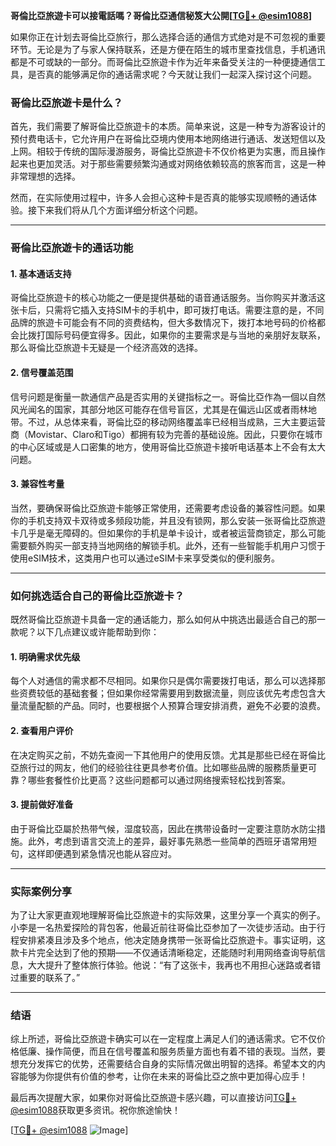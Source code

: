 **哥倫比亞旅遊卡可以接電話嗎？哥倫比亞通信秘笈大公開[[TG💪+ @esim1088](https://t.me/s/esim1088)]**

如果你正在计划去哥倫比亞旅行，那么选择合适的通信方式绝对是不可忽视的重要环节。无论是为了与家人保持联系，还是方便在陌生的城市里查找信息，手机通讯都是不可或缺的一部分。而哥倫比亞旅遊卡作为近年来备受关注的一种便捷通信工具，是否真的能够满足你的通话需求呢？今天就让我们一起深入探讨这个问题。

### 哥倫比亞旅遊卡是什么？

首先，我们需要了解哥倫比亞旅遊卡的本质。简单来说，这是一种专为游客设计的预付费电话卡，它允许用户在哥倫比亞境内使用本地网络进行通话、发送短信以及上网。相较于传统的国际漫游服务，哥倫比亞旅遊卡不仅价格更为实惠，而且操作起来也更加灵活。对于那些需要频繁沟通或对网络依赖较高的旅客而言，这是一种非常理想的选择。

然而，在实际使用过程中，许多人会担心这种卡是否真的能够实现顺畅的通话体验。接下来我们将从几个方面详细分析这个问题。

---

### 哥倫比亞旅遊卡的通话功能

#### 1. **基本通话支持**
哥倫比亞旅遊卡的核心功能之一便是提供基础的语音通话服务。当你购买并激活这张卡后，只需将它插入支持SIM卡的手机中，即可拨打电话。需要注意的是，不同品牌的旅遊卡可能会有不同的资费结构，但大多数情况下，拨打本地号码的价格都会比拨打国际号码便宜得多。因此，如果你的主要需求是与当地的亲朋好友联系，那么哥倫比亞旅遊卡无疑是一个经济高效的选择。

#### 2. **信号覆盖范围**
信号问题是衡量一款通信产品是否实用的关键指标之一。哥倫比亞作為一個以自然风光闻名的国家，其部分地区可能存在信号盲区，尤其是在偏远山区或者雨林地带。不过，从总体来看，哥倫比亞的移动网络覆盖率已经相当成熟，三大主要运营商（Movistar、Claro和Tigo）都拥有较为完善的基础设施。因此，只要你在城市的中心区域或是人口密集的地方，使用哥倫比亞旅遊卡接听电话基本上不会有太大问题。

#### 3. **兼容性考量**
当然，要确保哥倫比亞旅遊卡能够正常使用，还需要考虑设备的兼容性问题。如果你的手机支持双卡双待或多频段功能，并且没有锁网，那么安装一张哥倫比亞旅遊卡几乎是毫无障碍的。但如果你的手机是单卡设计，或者被运营商锁定，那么可能需要额外购买一部支持当地网络的解锁手机。此外，还有一些智能手机用户习惯于使用eSIM技术，这类用户也可以通过eSIM卡来享受类似的便利服务。

---

### 如何挑选适合自己的哥倫比亞旅遊卡？

既然哥倫比亞旅遊卡具备一定的通话能力，那么如何从中挑选出最适合自己的那一款呢？以下几点建议或许能帮助到你：

#### 1. **明确需求优先级**
每个人对通信的需求都不尽相同。如果你只是偶尔需要拨打电话，那么可以选择那些资费较低的基础套餐；但如果你经常需要用到数据流量，则应该优先考虑包含大量流量配额的产品。同时，也要根据个人预算合理安排消费，避免不必要的浪费。

#### 2. **查看用户评价**
在决定购买之前，不妨先查阅一下其他用户的使用反馈。尤其是那些已经在哥倫比亞旅行过的网友，他们的经验往往更具参考价值。比如哪些品牌的服務质量更可靠？哪些套餐性价比更高？这些问题都可以通过网络搜索轻松找到答案。

#### 3. **提前做好准备**
由于哥倫比亞屬於热带气候，湿度较高，因此在携带设备时一定要注意防水防尘措施。此外，考虑到语言交流上的差异，最好事先熟悉一些简单的西班牙语常用短句，这样即便遇到紧急情况也能从容应对。

---

### 实际案例分享

为了让大家更直观地理解哥倫比亞旅遊卡的实际效果，这里分享一个真实的例子。小李是一名热爱探险的背包客，他最近前往哥倫比亞参加了一次徒步活动。由于行程安排紧凑且涉及多个地点，他决定随身携带一张哥倫比亞旅遊卡。事实证明，这款卡片完全达到了他的预期——不仅通话清晰稳定，还能随时利用网络查询导航信息，大大提升了整体旅行体验。他说：“有了这张卡，我再也不用担心迷路或者错过重要的联系了。”

---

### 结语

综上所述，哥倫比亞旅遊卡确实可以在一定程度上满足人们的通话需求。它不仅价格低廉、操作简便，而且在信号覆盖和服务质量方面也有着不错的表现。当然，要想充分发挥它的优势，还需要结合自身的实际情况做出明智的选择。希望本文的内容能够为你提供有价值的参考，让你在未来的哥倫比亞之旅中更加得心应手！

最后再次提醒大家，如果你对哥倫比亞旅遊卡感兴趣，可以直接访问[TG💪+ @esim1088](https://t.me/s/esim1088)获取更多资讯。祝你旅途愉快！

[[TG💪+ @esim1088](https://t.me/s/esim1088) ![Image](https://i.postimg.cc/4NQfJmqS/Snipaste-2025-05-13-00-14-12.png)]